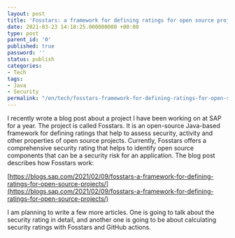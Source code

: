 ```yaml
---
layout: post
title: 'Fosstars: a framework for defining ratings for open source projects'
date: 2021-03-23 14:18:25.000000000 +00:00
type: post
parent_id: '0'
published: true
password: ''
status: publish
categories:
- Tech
tags:
- Java
- Security
permalink: "/en/tech/fosstars-framework-for-defining-ratings-for-open-source-projects.html"
---
```



I recently wrote a blog post about a project I have been working on at SAP for a year. The project is called Fosstars. It is an open-source Java-based framework for defining ratings that help to assess security, activity and other properties of open source projects. Currently, Fosstars offers a comprehensive security rating that helps to identify open source components that can be a security risk for an application. The blog post describes how Fosstars work:





[https://blogs.sap.com/2021/02/09/fosstars-a-framework-for-defining-ratings-for-open-source-projects/](https://blogs.sap.com/2021/02/09/fosstars-a-framework-for-defining-ratings-for-open-source-projects/)





I am planning to write a few more articles. One is going to talk about the security rating in detail, and another one is going to be about calculating security ratings with Fosstars and GitHub actions.




